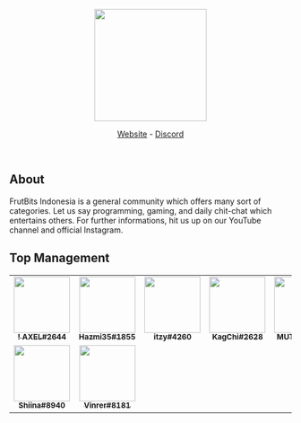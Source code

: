 <div align="center">
  <p>
    <a href="https://frutbits.org/"><img src="https://api.frutbits.org/assets/images/logo.webp" width="200"/></a>
  </p>
  <p>
    <a href="https://frutbits.org/">Website</a>
    -
    <a href="https://frutbits.org/discord">Discord</a>
  </p>
  <br />
</div>

## About
FrutBits Indonesia is a general community which offers many sort of categories. Let us say programming, gaming, and daily chit-chat which entertains others. For further informations, hit us up on our YouTube channel and official Instagram.


## Top Management
<!--START_SECTION:administrator_list-->
<table>
<tr><td align="center"><a href="https://frutbits.org/staff"><img src="https://cdn.discordapp.com/avatars/453176547168223233/cb6e354dc8fb4230df2ab03a3526b0cd.webp?size=4096" width="100px;" alt=""/><br /><sub><b>! AXEL#2644</b></sub></a><br/></td><td align="center"><a href="https://frutbits.org/staff"><img src="https://cdn.discordapp.com/avatars/290159952784392202/ef259837e257e6d4420607743dd0411a.webp?size=4096" width="100px;" alt=""/><br /><sub><b>Hazmi35#1855</b></sub></a><br/></td><td align="center"><a href="https://frutbits.org/staff"><img src="https://cdn.discordapp.com/avatars/759614130498830398/36ad7cbfac3f80fb6b61dc03a0f70863.webp?size=4096" width="100px;" alt=""/><br /><sub><b>itzy#4260</b></sub></a><br/></td><td align="center"><a href="https://frutbits.org/staff"><img src="https://cdn.discordapp.com/avatars/499021389572079620/a_4290d378e409b88facfd58ca09b78c0d.webp?size=4096" width="100px;" alt=""/><br /><sub><b>KagChi#2628</b></sub></a><br/></td><td align="center"><a href="https://frutbits.org/staff"><img src="https://cdn.discordapp.com/avatars/661936667254325269/df651910f5a72d55892a0bcb99c9ff61.webp?size=4096" width="100px;" alt=""/><br /><sub><b>MUTED#5822</b></sub></a><br/></td><td align="center"><a href="https://frutbits.org/staff"><img src="https://cdn.discordapp.com/avatars/814824329069854770/8e083b9c8e2af8a45088f621d838523e.webp?size=4096" width="100px;" alt=""/><br /><sub><b>Nathaniel#5434</b></sub></a><br/></td><td align="center"><a href="https://frutbits.org/staff"><img src="https://cdn.discordapp.com/embed/avatars/3.png" width="100px;" alt=""/><br /><sub><b>Oregano#2558</b></sub></a><br/></td></tr>
<tr><td align="center"><a href="https://frutbits.org/staff"><img src="https://cdn.discordapp.com/avatars/378728336551182347/61f81cf1b6c49e8ee6271e217da8485a.webp?size=4096" width="100px;" alt=""/><br /><sub><b>Shiina#8940</b></sub></a><br/></td><td align="center"><a href="https://frutbits.org/staff"><img src="https://cdn.discordapp.com/avatars/725331428962992131/c97400bebce9575c91fd9d5275248512.webp?size=4096" width="100px;" alt=""/><br /><sub><b>Vinrer#8181</b></sub></a><br/></td></tr>
</table>
<!--END_SECTION:administrator_list-->
